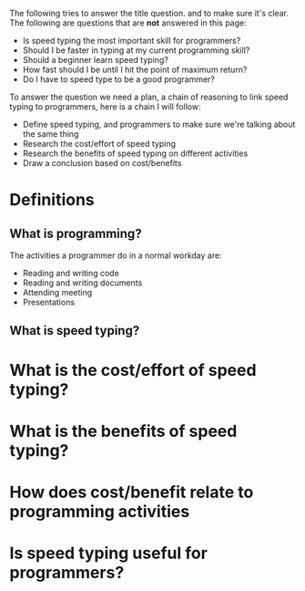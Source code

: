 The following tries to answer the title question. and to make sure it's clear. The following are questions that are **not** answered in this page:
- Is speed typing the most important skill for programmers?
- Should I be faster in typing at my current programming skill?
- Should a beginner learn speed typing?
- How fast should I be until I hit the point of maximum return?
- Do I have to speed type to be a good programmer?

To answer the question we need a plan, a chain of reasoning to link speed  typing to programmers, here is a chain I will follow:
- Define speed typing, and programmers to make sure we're talking about the same thing
- Research the cost/effort of speed typing
- Research the benefits of speed typing on different activities
- Draw a conclusion based on cost/benefits

# Definitions

## What is programming?
The activities a programmer do in a normal workday are:
- Reading and writing code
- Reading and writing documents
- Attending meeting
- Presentations

## What is speed typing?


# What is the cost/effort of speed typing?


# What is the benefits of speed typing?


# How does cost/benefit relate to programming activities


# Is speed typing useful for programmers?
